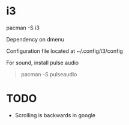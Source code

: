 # i3

pacman -S i3

Dependency on dmenu

Configuration file located at ~/.config/i3/config

For sound, install pulse audio
> pacman -S pulseaudio

# TODO
* Scrolling is backwards in google
